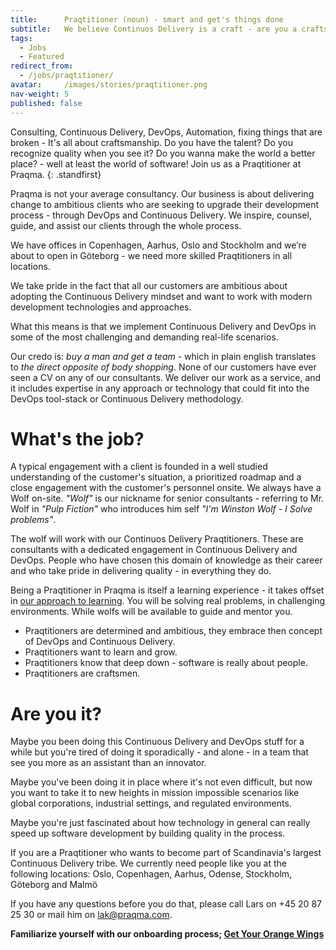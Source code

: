 ```yaml
---
title:      Praqtitioner (noun) - smart and get's things done
subtitle:   We believe Continuos Delivery is a craft - are you a craftsman?
tags:
  - Jobs
  - Featured
redirect_from:
  - /jobs/praqtitioner/
avatar:     /images/stories/praqtitioner.png
nav-weight: 5
published: false
---
```


Consulting, Continuous Delivery, DevOps, Automation, fixing things that are broken - It's all about craftsmanship. Do you have the talent? Do you recognize quality when you see it? Do you wanna make the world a better place? - well at least the world of software! Join us as a Praqtitioner at Praqma.
{: .standfirst}

<!--break-->

Praqma is not your average consultancy. Our business is about delivering change to ambitious clients who are seeking to upgrade their development process - through DevOps and Continuous Delivery. We inspire, counsel, guide, and assist our clients through the whole process.

We have offices in Copenhagen, Aarhus, Oslo and Stockholm and we’re about to open in Göteborg - we need more skilled Praqtitioners in all locations.

We take pride in the fact that all our customers are ambitious about adopting the Continuous Delivery mindset and want to work with modern development technologies and approaches.

What this means is that we implement Continuous Delivery and DevOps in some of the most challenging and demanding real-life scenarios.

Our credo is: _buy a man and get a team_ - which in plain english translates to _the direct opposite of body shopping_. None of our customers have ever seen a CV on any of our consultants. We deliver our work as a service, and it includes expertise in any approach or technology that could fit into the DevOps tool-stack or Continuous Delivery methodology.

# What's the job?

A typical engagement with a client is founded in a well studied understanding of the customer's situation, a prioritized roadmap and a close engagement with the customer's personnel onsite. We always have a Wolf on-site. _"Wolf"_ is our nickname for senior consultants - referring to Mr. Wolf in _"Pulp Fiction"_ who introduces him self _"I'm Winston Wolf - I Solve problems"_.

The wolf will work with our Continuos Delivery Praqtitioners. These are consultants with a dedicated engagement in Continuous Delivery and DevOps. People who have chosen this domain of knowledge as their career and who take pride in delivering quality - in everything they do.

Being a Praqtitioner in Praqma is itself a learning experience - it takes offset in [our  approach to learning](/stories/praqticum/). You will be solving real problems, in challenging environments. While wolfs will be available to guide and mentor you.

- Praqtitioners are determined and ambitious, they embrace then concept of DevOps and Continuous Delivery.
- Praqtitioners want to learn and grow.
- Praqtitioners know that deep down - software is really about people.
- Praqtitioners are craftsmen.

# Are you it?

Maybe you been doing this Continuous Delivery and DevOps stuff for a while but you're tired of doing it sporadically - and alone - in a team that see you more as an assistant than an innovator.

Maybe you've been doing it in place where it's not even difficult, but now you want to take it to new heights in mission impossible scenarios like global corporations, industrial settings, and regulated environments.

Maybe you're just fascinated about how technology in general can really speed up software development by building quality in the process.

If you are a Praqtitioner who wants to become part of Scandinavia's largest Continuous Delivery tribe. We currently need people like you at the following locations: Oslo, Copenhagen, Aarhus, Odense, Stockholm, Göteborg and Malmö

If you have any questions before you do that, please call Lars on +45 20 87 25 30 or mail him on [lak@praqma.com](mailto:lak@praqma.com).

__Familiarize yourself with our onboarding process; [Get Your Orange Wings](http://www.praqma.com/stories/onboarding/)__
